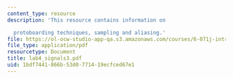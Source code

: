 ```yaml
---
content_type: resource
description: 'This resource contains information on

  protoboarding techniques, sampling and aliasing.'
file: https://ol-ocw-studio-app-qa.s3.amazonaws.com/courses/6-071j-introduction-to-electronics-signals-and-measurement-spring-2006/1bdf7441866b53d0771419ecfced67e1_lab4_signals3.pdf
file_type: application/pdf
resourcetype: Document
title: lab4_signals3.pdf
uid: 1bdf7441-866b-53d0-7714-19ecfced67e1
---
```

